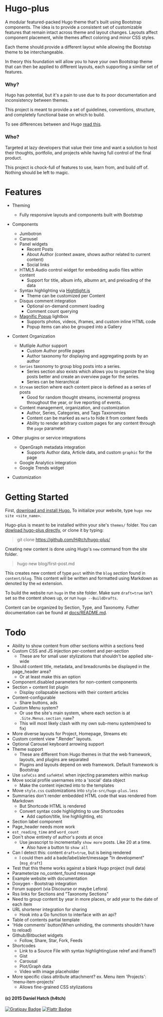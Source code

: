 
# Hugo-plus
A modular featured-packed Hugo theme that's built using Bootstrap components.
The idea is to provide a consistent set of customizable features that remain
	intact across theme and layout changes.
	Layouts affect component placement, while themes affect coloring and minor
		CSS styles.

Each theme should provide a different layout while allowing the Bootstap theme
	to be interchangeable.

In theory this foundation will allow you to have your own Bootstrap theme that
	can then be applied to different layouts, each supporting a similar set of
	features.

### Why?
Hugo has potential, but it's a pain to use due to its poor documentation and
	inconsistency between themes.

This project is meant to provide a set of guidelines, conventions, structure,
	and completely functional base on which to build.

To see differences between and Hugo [read this](/docs/hugo-vs-hugo-plus.md).

### Who?
Targeted at lazy developers that value their time and want a solution to host
	their thoughts, portfolio, and projects while having full control of the
	final product.

This project is chock-full of features to use, learn from, and build off of.
Nothing should be left to magic.


# Features
* Theming
	* Fully responsive layouts and components built with Bootstrap

* Components
	* Jumbotron
	* Carousel
	* Panel widgets
		* Recent Posts
		* About Author (context aware, shows author related to current content)
		* Social links
	* HTML5 Audio control widget for embedding audio files within content
		* Support for title, album info, albumn art, and preloading of the data
	* Syntax highlighting via [Hightlight.js](https://highlightjs.org/)
		* Theme can be customized per Content
	* Disqus comment integration
		* Optional on-demand comment loading
		* Comment count querying
	* [Magnific Popup](http://dimsemenov.com/plugins/magnific-popup/) lightbox
		* Supports photos, videos, iframes, and custom inline HTML code
		* Popup items can also be grouped into a Gallery

* Content Organization
	* Mutliple Author support
		* Custom Author profile pages
		* Author taxonomy for displaying and aggregating posts by an author
	* `Series` taxonomy to group blog posts into a series.
		* Series section also exists which allows you to organize the blog posts
			better and create an overview page for the series.
		* Series can be hierarchical
	* `Stream` section where each content piece is defined as a series of posts
		* Good for random thought streams, incremental progress throughout the
			year, or live reporting of events.
	* Content management, organization, and customization
		* Author, Series, Categories, and Tags Taxonomies
		* Content can be marked as `meta` to hide it from content feeds
		* Ability to render arbitrary custom pages for any content through the `page` parameter

* Other plugins or service integrations
	* OpenGraph metadata integration
		* Supports Author data, Article data, and custom `graphic` for the page
	* Google Analytics integration
	* Google Trends widget

* Customization
	

# Getting Started
First, [download and install Hugo.](http://gohugo.io/)
To initialize your website, type `hugo new site <site_name>`.

Hugo-plus is meant to be installed within your site's `themes/` folder.
You can [dowload hugo-plus directly](https://github.com/H4tch/hugo-plus/archive/master.zip),
	or clone it by typing:
> git clone https://github.com/H4tch/hugo-plus/

Creating new content is done using Hugo's `new` command from the site folder.
> hugo new blog/first-post.md

This creates new content of type `post` within the `blog` *section* found
	in `content/blog`.
This content will be written and formatted using Markdown as denoted by the
	`md` extension.

To build the website run `hugo` in the site folder. Make sure `draft=true`
	isn't set so the content shows up, or run `hugo --BuildDrafts`.

Content can be organized by Section, Type, and Taxonomy.
Futher documentation can be found at [docs/README.md](docs/README.md).


# Todo
* Ability to show content from other sections within a sections feed
* Custom CSS and JS injection per-content and per-section
	* These are for small user stylizations that shouldn't be applied site-wide
* Should content title, metadata, and breadcrumbs be displayed in the page_header area?
	* Or at least make this an option
* Component.disabled parameters for non-content components
* Section + content list plugin
	* Display collapsable sections with their content articles 
* Content-configurable
	* Share buttons, ads
* Custom Menu system?
	* Or use the site's main system, where each section is at `.Site.Menus.section_name`?
	* This will most likely clash with my own sub-menu system(need to fix)
* More diverse layouts for Project, Homepage, Streams etc
* Custom content view ".Render" layouts.
* Optional Carousel keyboard arrowing support
* Theme support
	* These are different from Hugo themes in that the web framework, layouts,
		and plugins are separated
	* Plugins and layouts depend on web framework. Default framework is Bootstrap
* Use `safeCss` and `safeHtml` when injecting parameters within markup
* Move social profile usernames into a 'social' data object
	* Make the content injected into to the templates
* Move `style.css` customizations into `style-src/hugo-plus.less`
* Summaries don't render embedded HTML code that was rendered from Markdown
	* But Shortcode HTML is rendered
	* Convert syntax code highlighting to use Shortcodes
		* Add caption/title, line highlighting, etc
* Section label component
* Page_header needs more work
* `est_reading_time` and `word_count`
* Don't show entirety of author's posts at once
	* Use javascript to incrementally `show more` posts. Like 20 at a time.
		* Also have a button to `show all`
* Can I detect this: content `draft=true`, but is being rendered
	* I could then add a bade/label/alert/message "In development" (`msg_draft`)
* Test that this theme works against a blank Hugo project (null data)
* Parameterize no_content_found message
* Example website with documentation
* Doxygen - Bootstrap integration
* Forum support (via Discourse or maybe Lefora)
* Rss links for Sections and "Taxonomy Sections"
* Need to group content by year in more places, or add year to the date of each item
* URL shortener integration for sharing
	* Hook into a Go function to interface with an api?
* Table of contents partial template
* 'Hide comments' button(When unhiding, the comments shouldn't have to reload)
* Github/Bitbucket widgets
	* Follow, Share, Star, Fork, Feeds
* Shortcodes
	* Link to a Source File with syntax highlighting(use relref and iframe?)
	* Gist
	* Carousal
	* Plot/Graph data
	* Video with image placeholder
* More specific class attribute attachment? ex. Menu item 'Projects': 'menu-item-projects'
	* Allows fine-grained CSS stylizations


#### (c) 2015 Daniel Hatch (h4tch)

[![Gratipay Badge](http://img.shields.io/gratipay/danielh4tch.svg)](http://gratipay.com/danielh4tch "Support me on Gratipay")
[![Flattr Badge](http://button.flattr.com/flattr-badge-large.png)](http://flattr.com/submit/auto?user_id=h4tch&url=github.com/h4tch/hugo-plus "Flattr this")



